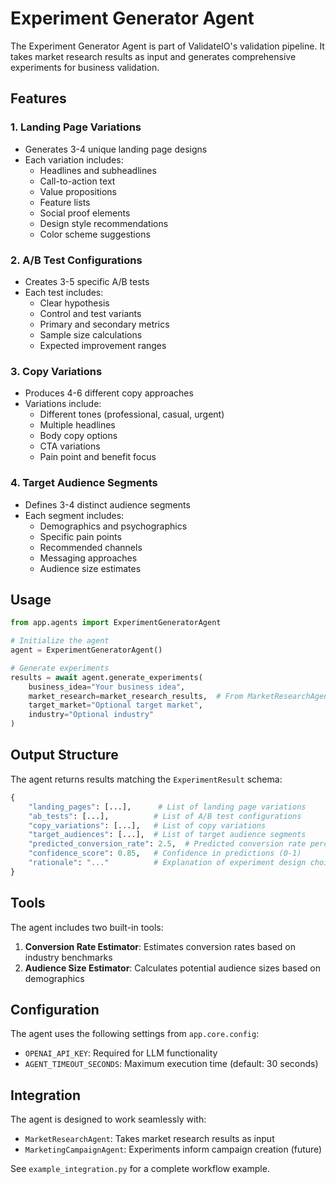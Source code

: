 # Experiment Generator Agent

The Experiment Generator Agent is part of ValidateIO's validation pipeline. It takes market research results as input and generates comprehensive experiments for business validation.

## Features

### 1. Landing Page Variations
- Generates 3-4 unique landing page designs
- Each variation includes:
  - Headlines and subheadlines
  - Call-to-action text
  - Value propositions
  - Feature lists
  - Social proof elements
  - Design style recommendations
  - Color scheme suggestions

### 2. A/B Test Configurations
- Creates 3-5 specific A/B tests
- Each test includes:
  - Clear hypothesis
  - Control and test variants
  - Primary and secondary metrics
  - Sample size calculations
  - Expected improvement ranges

### 3. Copy Variations
- Produces 4-6 different copy approaches
- Variations include:
  - Different tones (professional, casual, urgent)
  - Multiple headlines
  - Body copy options
  - CTA variations
  - Pain point and benefit focus

### 4. Target Audience Segments
- Defines 3-4 distinct audience segments
- Each segment includes:
  - Demographics and psychographics
  - Specific pain points
  - Recommended channels
  - Messaging approaches
  - Audience size estimates

## Usage

```python
from app.agents import ExperimentGeneratorAgent

# Initialize the agent
agent = ExperimentGeneratorAgent()

# Generate experiments
results = await agent.generate_experiments(
    business_idea="Your business idea",
    market_research=market_research_results,  # From MarketResearchAgent
    target_market="Optional target market",
    industry="Optional industry"
)
```

## Output Structure

The agent returns results matching the `ExperimentResult` schema:

```python
{
    "landing_pages": [...],      # List of landing page variations
    "ab_tests": [...],          # List of A/B test configurations
    "copy_variations": [...],   # List of copy variations
    "target_audiences": [...],  # List of target audience segments
    "predicted_conversion_rate": 2.5,  # Predicted conversion rate percentage
    "confidence_score": 0.85,   # Confidence in predictions (0-1)
    "rationale": "..."          # Explanation of experiment design choices
}
```

## Tools

The agent includes two built-in tools:

1. **Conversion Rate Estimator**: Estimates conversion rates based on industry benchmarks
2. **Audience Size Estimator**: Calculates potential audience sizes based on demographics

## Configuration

The agent uses the following settings from `app.core.config`:
- `OPENAI_API_KEY`: Required for LLM functionality
- `AGENT_TIMEOUT_SECONDS`: Maximum execution time (default: 30 seconds)

## Integration

The agent is designed to work seamlessly with:
- `MarketResearchAgent`: Takes market research results as input
- `MarketingCampaignAgent`: Experiments inform campaign creation (future)

See `example_integration.py` for a complete workflow example.